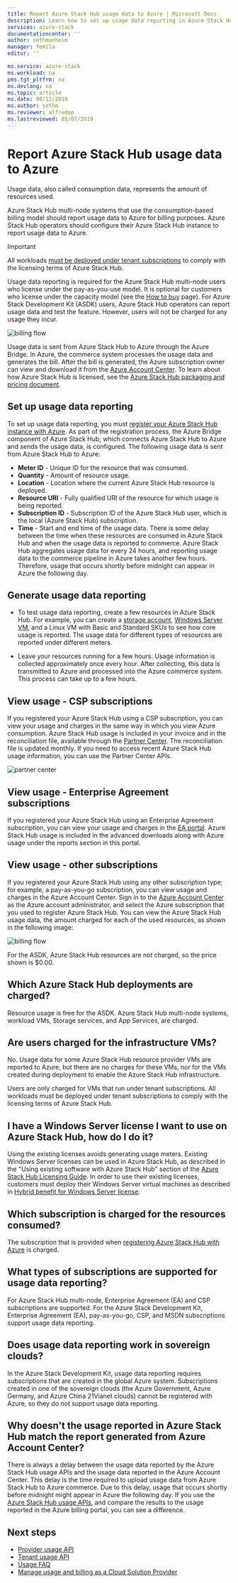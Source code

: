 ```yaml
---
title: Report Azure Stack Hub usage data to Azure | Microsoft Docs
description: Learn how to set up usage data reporting in Azure Stack Hub.
services: azure-stack
documentationcenter: ''
author: sethmanheim
manager: femila
editor: ''

ms.service: azure-stack
ms.workload: na
pms.tgt_pltfrm: na
ms.devlang: na
ms.topic: article
ms.date: 08/12/2019
ms.author: sethm
ms.reviewer: alfredop
ms.lastreviewed: 05/07/2019
---
```


# Report Azure Stack Hub usage data to Azure

Usage data, also called consumption data, represents the amount of resources used.

Azure Stack Hub multi-node systems that use the consumption-based billing model should report usage data to Azure for billing purposes. Azure Stack Hub operators should configure their Azure Stack Hub instance to report usage data to Azure.

> [!IMPORTANT]
> All workloads [must be deployed under tenant subscriptions](#are-users-charged-for-the-infrastructure-vms) to comply with the licensing terms of Azure Stack Hub.

Usage data reporting is required for the Azure Stack Hub multi-node users who license under the pay-as-you-use model. It is optional for customers who license under the capacity model (see the [How to buy](https://azure.microsoft.com/overview/azure-stack/how-to-buy/) page). For Azure Stack Development Kit (ASDK) users, Azure Stack Hub operators can report usage data and test the feature. However, users will not be charged for any usage they incur.

![billing flow](media/azure-stack-usage-reporting/billing-flow.png)

Usage data is sent from Azure Stack Hub to Azure through the Azure Bridge. In Azure, the commerce system processes the usage data and generates the bill. After the bill is generated, the Azure subscription owner can view and download it from the [Azure Account Center](https://account.windowsazure.com/subscriptions). To learn about how Azure Stack Hub is licensed, see the [Azure Stack Hub packaging and pricing document](https://go.microsoft.com/fwlink/?LinkId=842847).

## Set up usage data reporting

To set up usage data reporting, you must [register your Azure Stack Hub instance with Azure](azure-stack-registration.md). As part of the registration process, the Azure Bridge component of Azure Stack Hub, which connects Azure Stack Hub to Azure and sends the usage data, is configured. The following usage data is sent from Azure Stack Hub to Azure:

- **Meter ID** - Unique ID for the resource that was consumed.
- **Quantity** - Amount of resource usage.
- **Location** - Location where the current Azure Stack Hub resource is deployed.
- **Resource URI** - Fully qualified URI of the resource for which usage is being reported.
- **Subscription ID** - Subscription ID of the Azure Stack Hub user, which is the local (Azure Stack Hub) subscription.
- **Time** - Start and end time of the usage data. There is some delay between the time when these resources are consumed in Azure Stack Hub and when the usage data is reported to commerce. Azure Stack Hub aggregates usage data for every 24 hours, and reporting usage data to the commerce pipeline in Azure takes another few hours. Therefore, usage that occurs shortly before midnight can appear in Azure the following day.

## Generate usage data reporting

- To test usage data reporting, create a few resources in Azure Stack Hub. For example, you can create a [storage account](azure-stack-provision-storage-account.md), [Windows Server VM](../user/azure-stack-create-vm-template.md), and a Linux VM with Basic and Standard SKUs to see how core usage is reported. The usage data for different types of resources are reported under different meters.

- Leave your resources running for a few hours. Usage information is collected approximately once every hour. After collecting, this data is transmitted to Azure and processed into the Azure commerce system. This process can take up to a few hours.

## View usage - CSP subscriptions

If you registered your Azure Stack Hub using a CSP subscription, you can view your usage and charges in the same way in which you view Azure consumption. Azure Stack Hub usage is included in your invoice and in the reconciliation file, available through the [Partner Center](https://partnercenter.microsoft.com/partner/home). The reconciliation file is updated monthly. If you need to access recent Azure Stack Hub usage information, you can use the Partner Center APIs.

![partner center](media/azure-stack-usage-reporting/partner-center.png)

## View usage - Enterprise Agreement subscriptions

If you registered your Azure Stack Hub using an Enterprise Agreement subscription, you can view your usage and charges in the [EA portal](https://ea.azure.com/). Azure Stack Hub usage is included in the advanced downloads along with Azure usage under the reports section in this portal.

## View usage - other subscriptions

If you registered your Azure Stack Hub using any other subscription type; for example, a pay-as-you-go subscription, you can view usage and charges in the Azure Account Center. Sign in to the [Azure Account Center](https://account.windowsazure.com/subscriptions) as the Azure account administrator, and select the Azure subscription that you used to register Azure Stack Hub. You can view the Azure Stack Hub usage data, the amount charged for each of the used resources, as shown in the following image:

![billing flow](media/azure-stack-usage-reporting/pricing-details.png)

For the ASDK, Azure Stack Hub resources are not charged, so the price shown is $0.00.

## Which Azure Stack Hub deployments are charged?

Resource usage is free for the ASDK. Azure Stack Hub multi-node systems, workload VMs, Storage services, and App Services, are charged.

## Are users charged for the infrastructure VMs?

No. Usage data for some Azure Stack Hub resource provider VMs are reported to Azure, but there are no charges for these VMs, nor for the VMs created during deployment to enable the Azure Stack Hub infrastructure.  

Users are only charged for VMs that run under tenant subscriptions. All workloads must be deployed under tenant subscriptions to comply with the licensing terms of Azure Stack Hub.

## I have a Windows Server license I want to use on Azure Stack Hub, how do I do it?

Using the existing licenses avoids generating usage meters. Existing Windows Server licenses can be used in Azure Stack Hub, as described in the "Using existing software with Azure Stack Hub" section of the [Azure Stack Hub Licensing Guide](https://go.microsoft.com/fwlink/?LinkId=851536). In order to use their existing licenses, customers must deploy their Windows Server virtual machines as described in [Hybrid benefit for Windows Server license](/azure/virtual-machines/windows/hybrid-use-benefit-licensing).

## Which subscription is charged for the resources consumed?

The subscription that is provided when [registering Azure Stack Hub with Azure](azure-stack-registration.md) is charged.

## What types of subscriptions are supported for usage data reporting?

For Azure Stack Hub multi-node, Enterprise Agreement (EA) and CSP subscriptions are supported. For the Azure Stack Development Kit, Enterprise Agreement (EA), pay-as-you-go, CSP, and MSDN subscriptions support usage data reporting.

## Does usage data reporting work in sovereign clouds?

In the Azure Stack Development Kit, usage data reporting requires subscriptions that are created in the global Azure system. Subscriptions created in one of the sovereign clouds (the Azure Government, Azure Germany, and Azure China 21Vianet clouds) cannot be registered with Azure, so they do not support usage data reporting.

## Why doesn't the usage reported in Azure Stack Hub match the report generated from Azure Account Center?

There is always a delay between the usage data reported by the Azure Stack Hub usage APIs and the usage data reported in the Azure Account Center. This delay is the time required to upload usage data from Azure Stack Hub to Azure commerce. Due to this delay, usage that occurs shortly before midnight might appear in Azure the following day. If you use the [Azure Stack Hub usage APIs](azure-stack-provider-resource-api.md), and compare the results to the usage reported in the Azure billing portal, you can see a difference.

## Next steps

- [Provider usage API](azure-stack-provider-resource-api.md)  
- [Tenant usage API](azure-stack-tenant-resource-usage-api.md)
- [Usage FAQ](azure-stack-usage-related-faq.md)
- [Manage usage and billing as a Cloud Solution Provider](azure-stack-add-manage-billing-as-a-csp.md)
